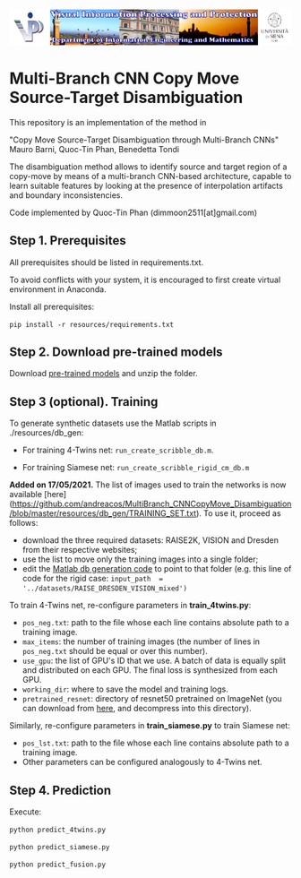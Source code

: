 ![Image](./resources/vippdiism.png)

# Multi-Branch CNN Copy Move Source-Target Disambiguation

This repository is an implementation of the method in 

"Copy Move Source-Target Disambiguation through Multi-Branch CNNs" 
Mauro Barni, Quoc-Tin Phan, Benedetta Tondi

The disambiguation method allows to identify source and target region of a copy-move by means of a multi-branch 
CNN-based architecture, capable to learn suitable features by looking at the presence of interpolation  artifacts 
and boundary inconsistencies.

Code implemented by Quoc-Tin Phan (dimmoon2511[at]gmail.com)


## Step 1. Prerequisites

All prerequisites should be listed in requirements.txt.

To avoid conflicts with your system, it is encouraged to first create virtual environment in Anaconda.

Install all prerequisites:

```pip install -r resources/requirements.txt```

## Step 2. Download pre-trained models

Download [pre-trained models](https://drive.google.com/file/d/1LS2Z8bLnL_non7Ibcl9QWd1zBGl_PAD6)
and unzip the folder.

## Step 3 (optional). Training

To generate synthetic datasets use the Matlab scripts in ./resources/db_gen:

* For training 4-Twins net: ```run_create_scribble_db.m```.

* For training Siamese net: ```run_create_scribble_rigid_cm_db.m```

**Added on 17/05/2021.** The list of images used to train the networks is now available [here] (https://github.com/andreacos/MultiBranch_CNNCopyMove_Disambiguation/blob/master/resources/db_gen/TRAINING_SET.txt). To use it, proceed as follows:  
* download the three required datasets: RAISE2K, VISION and Dresden from their respective websites; 
* use the list to move only the training images into a single folder; 
* edit the [Matlab db generation code](https://github.com/andreacos/MultiBranch_CNNCopyMove_Disambiguation/blob/master/resources/db_gen/run_create_scribble_rigid_cm_db.m) to point to that folder (e.g. this line of code for the rigid case: `input_path  = '../datasets/RAISE_DRESDEN_VISION_mixed')`


To train 4-Twins net, re-configure parameters in **train\_4twins.py**:

* ```pos_neg.txt```: path to the file whose each line contains absolute path to a training image.
* ```max_items```: the number of training images (the number of lines in ```pos_neg.txt``` should be equal or over this number).
* ```use_gpu```: the list of GPU's ID that we use. A batch of data is equally split and distributed on each GPU. The final loss is synthesized from each GPU.
* ```working_dir```: where to save the model and training logs.
* ```pretrained_resnet```: directory of resnet50 pretrained on ImageNet (you can download from [here](http://download.tensorflow.org/models/resnet_v2_50_2017_04_14.tar.gz), and decompress into this directory).


Similarly, re-configure parameters in **train\_siamese.py** to train Siamese net:

* ```pos_lst.txt```: path to the file whose each line contains absolute path to a training image. 
* Other parameters can be configured analogously to 4-Twins net.

## Step 4. Prediction

Execute:

```python predict_4twins.py```

```python predict_siamese.py```

```python predict_fusion.py```
